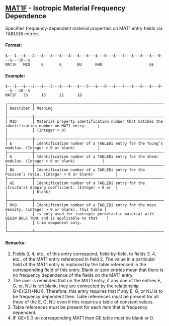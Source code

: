 ## [MAT1F](https://nexus.hexagon.com/documentationcenter/bundle/MSC_Nastran_2022.4/page/Nastran_Combined_Book/qrg/bulkmno/TOC.MAT1F.xhtml) - Isotropic Material Frequency Dependence

Specifies frequency-dependent material properties on MAT1 entry fields via TABLEDi entries.

#### Format:

```nastran
$---1---$---2---$---3---$---4---$---5---$---6---$---7---$---8---$---9---$---10--$
MAT1F   MID     E       G       NU      RHO                     GE 
```

#### Example:

```nastran
$---1---$---2---$---3---$---4---$---5---$---6---$---7---$---8---$---9---$---10--$
MAT1F   33      15      22      16
```

```text
┌───────────┬───────────────────────────────────────────────────────────────────────────────────────────────────┐
│ Describer │ Meaning                                                                                           │
├───────────┼───────────────────────────────────────────────────────────────────────────────────────────────────┤
│ MID       │ Material property identification number that matches the identification number on MAT1 entry.     │
│           │ (Integer > 0)                                                                                     │
├───────────┼───────────────────────────────────────────────────────────────────────────────────────────────────┤
│ E         │ Identification number of a TABLEDi entry for the Young’s modulus. (Integer > 0 or blank)          │
├───────────┼───────────────────────────────────────────────────────────────────────────────────────────────────┤
│ G         │ Identification number of a TABLEDi entry for the shear modulus. (Integer > 0 or blank)            │
├───────────┼───────────────────────────────────────────────────────────────────────────────────────────────────┤
│ NU        │ Identification number of a TABLEDi entry for the Poisson’s ratio. (Integer > 0 or blank)          │
├───────────┼───────────────────────────────────────────────────────────────────────────────────────────────────┤
│ GE        │ Identification number of a TABLEDi entry for the structural damping coefficient. (Integer > 0 or  │
│           │ blank)                                                                                            │
├───────────┼───────────────────────────────────────────────────────────────────────────────────────────────────┤
│ RHO       │ Identification number of a TABLEDi entry for the mass density. (Integer > 0 or blank). This table │
│           │ is only used for isotropic poroelastic material with BEGIN BULK TRMC and is applicable to that    │
│           │ trim component only.                                                                              │
└───────────┴───────────────────────────────────────────────────────────────────────────────────────────────────┘
```

#### Remarks:

1. Fields 3, 4, etc., of this entry correspond, field-by-field, to fields 3, 4, etc., of the MAT1 entry referenced in field 2. The value in a particular field of the MAT1 entry is replaced by the table referenced in the corresponding field of this entry. Blank or zero entries mean that there is no frequency dependence of the fields on the MAT1 entry.
2. The user is reminded that on the MAT1 entry, if any one of the entries E, G, or, NU is left blank, they are connected by the relationship G=E/(2(1+NU)). Therefore, this entry requires that if any E, G, or NU is to be frequency dependent then Table references must be present for all three of the E, G, NU even if this requires a table of constant values.
3. Table references must be present for each item that is frequency dependent.
4. IF GE=0.0 on corresponding MAT1 then GE table must be blank or 0.
